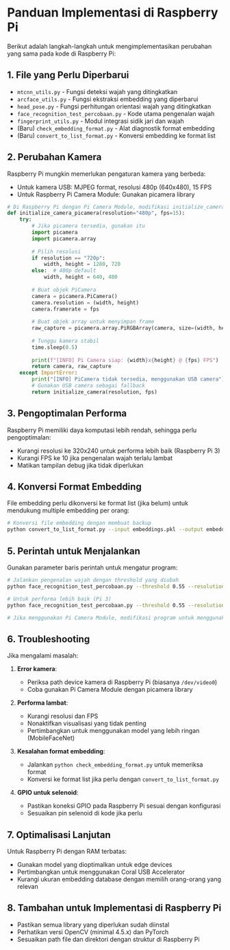 # Panduan Implementasi di Raspberry Pi

Berikut adalah langkah-langkah untuk mengimplementasikan perubahan yang sama pada kode di Raspberry Pi:

## 1. File yang Perlu Diperbarui

- `mtcnn_utils.py` - Fungsi deteksi wajah yang ditingkatkan
- `arcface_utils.py` - Fungsi ekstraksi embedding yang diperbarui
- `head_pose.py` - Fungsi perhitungan orientasi wajah yang ditingkatkan
- `face_recognition_test_percobaan.py` - Kode utama pengenalan wajah 
- `fingerprint_utils.py` - Modul integrasi sidik jari dan wajah
- (Baru) `check_embedding_format.py` - Alat diagnostik format embedding
- (Baru) `convert_to_list_format.py` - Konversi embedding ke format list

## 2. Perubahan Kamera

Raspberry Pi mungkin memerlukan pengaturan kamera yang berbeda:

- Untuk kamera USB: MJPEG format, resolusi 480p (640x480), 15 FPS
- Untuk Raspberry Pi Camera Module: Gunakan picamera library

```python
# Di Raspberry Pi dengan Pi Camera Module, modifikasi initialize_camera():
def initialize_camera_picamera(resolution="480p", fps=15):
    try:
        # Jika picamera tersedia, gunakan itu
        import picamera
        import picamera.array
        
        # Pilih resolusi
        if resolution == "720p":
            width, height = 1280, 720
        else:  # 480p default
            width, height = 640, 480
            
        # Buat objek PiCamera
        camera = picamera.PiCamera()
        camera.resolution = (width, height)
        camera.framerate = fps
        
        # Buat objek array untuk menyimpan frame
        raw_capture = picamera.array.PiRGBArray(camera, size=(width, height))
        
        # Tunggu kamera stabil
        time.sleep(0.5)
        
        print(f"[INFO] Pi Camera siap: {width}x{height} @ {fps} FPS")
        return camera, raw_capture
    except ImportError:
        print("[INFO] PiCamera tidak tersedia, menggunakan USB camera")
        # Gunakan USB camera sebagai fallback
        return initialize_camera(resolution, fps)
```

## 3. Pengoptimalan Performa

Raspberry Pi memiliki daya komputasi lebih rendah, sehingga perlu pengoptimalan:

- Kurangi resolusi ke 320x240 untuk performa lebih baik (Raspberry Pi 3)
- Kurangi FPS ke 10 jika pengenalan wajah terlalu lambat
- Matikan tampilan debug jika tidak diperlukan

## 4. Konversi Format Embedding

File embedding perlu dikonversi ke format list (jika belum) untuk mendukung multiple embedding per orang:

```bash
# Konversi file embedding dengan membuat backup
python convert_to_list_format.py --input embeddings.pkl --output embeddings_list_format.pkl --backup
```

## 5. Perintah untuk Menjalankan

Gunakan parameter baris perintah untuk mengatur program:

```bash
# Jalankan pengenalan wajah dengan threshold yang diubah
python face_recognition_test_percobaan.py --threshold 0.55 --resolution 480p --fps 15 --embeddings embeddings_list_format.pkl

# Untuk performa lebih baik (Pi 3)
python face_recognition_test_percobaan.py --threshold 0.55 --resolution 480p --fps 10 --embeddings embeddings_list_format.pkl

# Jika menggunakan Pi Camera Module, modifikasi program untuk menggunakan mode picamera
```

## 6. Troubleshooting

Jika mengalami masalah:

1. **Error kamera**: 
   - Periksa path device kamera di Raspberry Pi (biasanya `/dev/video0`)
   - Coba gunakan Pi Camera Module dengan picamera library

2. **Performa lambat**:
   - Kurangi resolusi dan FPS
   - Nonaktifkan visualisasi yang tidak penting 
   - Pertimbangkan untuk menggunakan model yang lebih ringan (MobileFaceNet)

3. **Kesalahan format embedding**:
   - Jalankan `python check_embedding_format.py` untuk memeriksa format
   - Konversi ke format list jika perlu dengan `convert_to_list_format.py`

4. **GPIO untuk selenoid**:
   - Pastikan koneksi GPIO pada Raspberry Pi sesuai dengan konfigurasi
   - Sesuaikan pin selenoid di kode jika perlu

## 7. Optimalisasi Lanjutan

Untuk Raspberry Pi dengan RAM terbatas:

- Gunakan model yang dioptimalkan untuk edge devices
- Pertimbangkan untuk menggunakan Coral USB Accelerator
- Kurangi ukuran embedding database dengan memilih orang-orang yang relevan

## 8. Tambahan untuk Implementasi di Raspberry Pi

- Pastikan semua library yang diperlukan sudah diinstal
- Perhatikan versi OpenCV (minimal 4.5.x) dan PyTorch
- Sesuaikan path file dan direktori dengan struktur di Raspberry Pi 